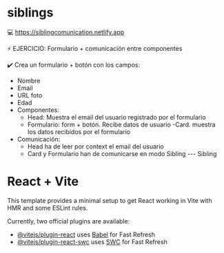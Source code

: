 # siblings
💻 https://siblingcomunication.netlify.app

⚡ EJERCICIO: Formulario + comunicación entre componentes

✔️ Crea un formulario + botón con los campos:

- Nombre
- Email
- URL foto
- Edad
- Componentes:
  - Head: Muestra el email del usuario registrado por el formulario
  - Formulario: form + botón. Recibe datos de usuario
  -Card. muestra los datos recibidos por el formulario
- Comunicación:
  - Head ha de leer por context el email del usuario
  - Card y Formulario han de comunicarse en modo Sibling --- Sibling

# React + Vite

This template provides a minimal setup to get React working in Vite with HMR and some ESLint rules.

Currently, two official plugins are available:

- [@vitejs/plugin-react](https://github.com/vitejs/vite-plugin-react/blob/main/packages/plugin-react/README.md) uses [Babel](https://babeljs.io/) for Fast Refresh
- [@vitejs/plugin-react-swc](https://github.com/vitejs/vite-plugin-react-swc) uses [SWC](https://swc.rs/) for Fast Refresh


